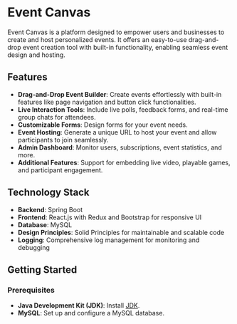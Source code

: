 # Event Canvas

Event Canvas is a platform designed to empower users and businesses to create and host personalized events. It offers an easy-to-use drag-and-drop event creation tool with built-in functionality, enabling seamless event design and hosting.

## Features
- **Drag-and-Drop Event Builder**: Create events effortlessly with built-in features like page navigation and button click functionalities.
- **Live Interaction Tools**: Include live polls, feedback forms, and real-time group chats for attendees.
- **Customizable Forms**: Design forms for your event needs.
- **Event Hosting**: Generate a unique URL to host your event and allow participants to join seamlessly.
- **Admin Dashboard**: Monitor users, subscriptions, event statistics, and more.
- **Additional Features**: Support for embedding live video, playable games, and participant engagement.

## Technology Stack
- **Backend**: Spring Boot
- **Frontend**: React.js with Redux and Bootstrap for responsive UI
- **Database**: MySQL
- **Design Principles**: Solid Principles for maintainable and scalable code
- **Logging**: Comprehensive log management for monitoring and debugging

## Getting Started

### Prerequisites
- **Java Development Kit (JDK)**: Install [JDK](https://www.oracle.com/java/technologies/javase-downloads.html).
- **MySQL**: Set up and configure a MySQL database.
